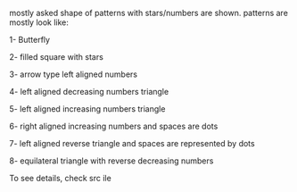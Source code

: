 mostly asked shape of patterns with stars/numbers are shown. 
patterns are mostly look like:

1- Butterfly

2- filled square with stars

3- arrow type left aligned numbers

4- left aligned decreasing numbers triangle

5- left aligned increasing numbers triangle

6- right aligned increasing numbers and spaces are dots

7- left aligned reverse triangle and spaces are represented by dots

8- equilateral triangle with reverse decreasing numbers

To see details, check src ile
